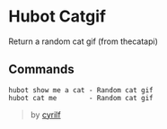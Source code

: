 # Hubot Catgif

Return a random cat gif (from thecatapi)

## Commands

    hubot show me a cat - Random cat gif
    hubot cat me        - Random cat gif

> by [cyrilf](http://cyrilf.com)
